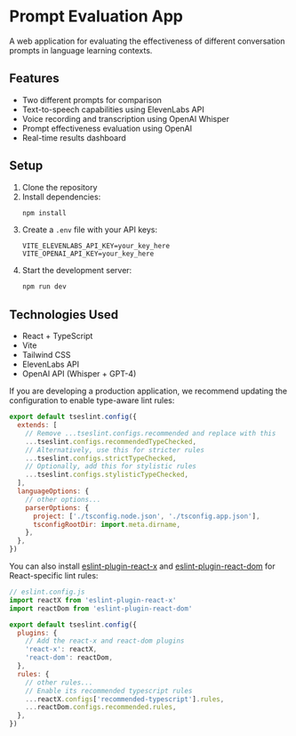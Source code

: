 # Prompt Evaluation App

A web application for evaluating the effectiveness of different conversation prompts in language learning contexts.

## Features

- Two different prompts for comparison
- Text-to-speech capabilities using ElevenLabs API
- Voice recording and transcription using OpenAI Whisper
- Prompt effectiveness evaluation using OpenAI
- Real-time results dashboard

## Setup

1. Clone the repository
2. Install dependencies:
   ```bash
   npm install
   ```
3. Create a `.env` file with your API keys:
   ```
   VITE_ELEVENLABS_API_KEY=your_key_here
   VITE_OPENAI_API_KEY=your_key_here
   ```
4. Start the development server:
   ```bash
   npm run dev
   ```

## Technologies Used

- React + TypeScript
- Vite
- Tailwind CSS
- ElevenLabs API
- OpenAI API (Whisper + GPT-4)

If you are developing a production application, we recommend updating the configuration to enable type-aware lint rules:

```js
export default tseslint.config({
  extends: [
    // Remove ...tseslint.configs.recommended and replace with this
    ...tseslint.configs.recommendedTypeChecked,
    // Alternatively, use this for stricter rules
    ...tseslint.configs.strictTypeChecked,
    // Optionally, add this for stylistic rules
    ...tseslint.configs.stylisticTypeChecked,
  ],
  languageOptions: {
    // other options...
    parserOptions: {
      project: ['./tsconfig.node.json', './tsconfig.app.json'],
      tsconfigRootDir: import.meta.dirname,
    },
  },
})
```

You can also install [eslint-plugin-react-x](https://github.com/Rel1cx/eslint-react/tree/main/packages/plugins/eslint-plugin-react-x) and [eslint-plugin-react-dom](https://github.com/Rel1cx/eslint-react/tree/main/packages/plugins/eslint-plugin-react-dom) for React-specific lint rules:

```js
// eslint.config.js
import reactX from 'eslint-plugin-react-x'
import reactDom from 'eslint-plugin-react-dom'

export default tseslint.config({
  plugins: {
    // Add the react-x and react-dom plugins
    'react-x': reactX,
    'react-dom': reactDom,
  },
  rules: {
    // other rules...
    // Enable its recommended typescript rules
    ...reactX.configs['recommended-typescript'].rules,
    ...reactDom.configs.recommended.rules,
  },
})
```
